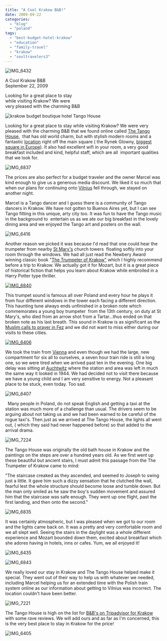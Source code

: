 ```yaml
---
title: "A Cool Krakow B&B!"
date: 2009-09-22
categories: 
  - "blog"
  - "poland"
tags: 
  - "best-budget-hotel-krakow"
  - "education"
  - "family-travel"
  - "krakow"
  - "soultravelers3"
---
```


![IMG_6432](https://pub-ac94b3f306b24c0dba4238943c97f2e1.r2.dev/6a00e5502a950788330120a5e3f8ba970c.jpg)

A Cool Krakow B&B  
September 22, 2009

Looking for a great place to stay  
while visiting Krakow? We were  
very pleased with the charming B&B

<!--more-->

![krakow budget boutique hotel Tango House](https://pub-ac94b3f306b24c0dba4238943c97f2e1.r2.dev/6a00e5502a950788330120a58d641a970b.jpg)

Looking for a great place to stay while visiting Krakow? We were very pleased with the charming B&B that we found online called [The Tango House](http://www.tangohouse.pl/),  that has old world charm, but with stylish modern rooms and a fantastic [location](http://en.wikipedia.org/wiki/Krak%C3%B3w) right off the main square ( the Rynek Glowny, [biggest square in Europe](http://www.cracow-life.com/poland/krakow-market-square)). It also had excellent wifi in your room, a very good breakfast included and kind, helpful staff, which are all  important qualities that we look for. 

![IMG_6837](https://pub-ac94b3f306b24c0dba4238943c97f2e1.r2.dev/6a00e5502a950788330120a5e40912970c.jpg)

The prices are also perfect for a budget traveler and the owner Marcel was kind enough to give us a generous media discount. We liked it so much that when our plans for continuing onto [Vilnius](http://en.wikipedia.org/wiki/Vilnius) fell through, we stayed on another night.

Marcel is a Tango dancer and I guess there is a community of Tango dancers in Krakow. We have not gotten to Buenos Aires yet, but I can see Tango fitting in this unique, arty city too. It was fun to have the Tango music in the background to  entertain us as we ate our big breakfast in the lovely dining area and we enjoyed the Tango art and posters on the wall. 

![IMG_6416](https://pub-ac94b3f306b24c0dba4238943c97f2e1.r2.dev/6a00e5502a950788330120a58d6fc5970b.jpg)

  
Another reason we picked it was because I'd read that one could hear the trumpeter from nearby [St Mary's](http://en.wikipedia.org/wiki/St._Mary%27s_Basilica,_Krak%C3%B3w) church towers  floating softly into your room through the windows. We had all just read the Newbery Award winning classic book "[The Trumpeter of Krakow"](http://en.wikipedia.org/wiki/The_Trumpeter_of_Krakow) which I highly recommend before a trip to Krakow. We actually got it for Mozart, but it is a great piece of historical fiction that helps you learn about Krakow while embroiled in a Harry Potter type thriller. 

[![IMG_6840](https://pub-ac94b3f306b24c0dba4238943c97f2e1.r2.dev/6a00e5502a950788330120a5e40dd3970c.jpg)](http://soultravelers3new.local/wp-content/uploads/wp-content/uploads/2025/09/6a00e5502a950788330120a5e40dd3970c-150x150.jpg)

  
  
This trumpet sound is famous all over Poland and every hour he plays it from four different windows in the tower each facing a different direction. This haunting tune always ends unfinished in a broken note which commemorates a young boy trumpeter  from the 13th century, on duty at St Mary's, who died from an arrow shot from a Tartar...thus ended on that broken note as his last breath. This sound in Krakow is as significant as the [Muslim calls to prayer in Fez](http://soultravelers3new.local/2007/03/dar-seffarine.html) and we did not want to miss either during our visits to these cities. 

[![IMG_6406](https://pub-ac94b3f306b24c0dba4238943c97f2e1.r2.dev/6a00e5502a950788330120a58d72d6970b.jpg)](http://soultravelers3new.local/wp-content/uploads/wp-content/uploads/2025/09/6a00e5502a950788330120a58d72d6970b-150x150.jpg)

  
  
We took the train from [Vienna](http://soultravelers3new.local/2007/12/finally-vienna.html) and even though we had the large, new compartment for six all to ourselves, a seven hour train ride is still a long one, so we were tired when we arrived past ten in the evening. One big delay was sitting at [Auchtwitz](http://www.youtube.com/watch?v=M2yUCA1qqDk) where the station and area was left in much the same way it looked in 1944. We had decided not to visit there because we have a young child and I am very sensitive to energy. Not a pleasant place to be stuck, even today. Too sad.

![IMG_6407](https://pub-ac94b3f306b24c0dba4238943c97f2e1.r2.dev/6a00e5502a950788330120a58d77bc970b.jpg)

  Many people in Poland, do not speak English and getting a taxi at the station was much more of a challenge than usual. The drivers seem to be arguing about not taking us and we had been warned to be careful of the rogue taxi's. Then just as we arrived at The Tango House, the lights all went out, ( which they said had never happened before) so that added to the arrival drama.

![IMG_7224](https://pub-ac94b3f306b24c0dba4238943c97f2e1.r2.dev/6a00e5502a950788330120a5e40c0e970c.jpg)

  
  
The Tango House was originally the old bath house in Krakow and the paintings on the steps are over a hundred years old. As we first went up these beautiful but ancient stairs, I must admit this passage from the The Trumpeter of Krakow came to mind:  
  
"The staircase creaked as they ascended, and seemed to Joseph to swing just a little. It gave him such a dizzy sensation that he clutched the wall, fearful lest the whole structure should become loose and tumble down. But the man only smiled as he saw the boy's sudden movement and assured him that the staircase was safe enough. They went up one flight, past the first landing, and then onto the second."

![IMG_6835](https://pub-ac94b3f306b24c0dba4238943c97f2e1.r2.dev/6a00e5502a950788330120a5e40fcb970c.jpg)

  
  
It was certainly atmospheric, but I was pleased when we got to our room and the lights came back on. It was a pretty and very comfortable room and we all slept well. Seeing the stairs in the daylight was a whole different experience and Mozart bounded down them, excited about breakfast which she adores having in hotels, inns or cafes. Yum, we all enjoyed it!

![IMG_6435](https://pub-ac94b3f306b24c0dba4238943c97f2e1.r2.dev/6a00e5502a950788330120a5e410c6970c.jpg)

![IMG_6843](https://pub-ac94b3f306b24c0dba4238943c97f2e1.r2.dev/6a00e5502a950788330120a58d7570970b.jpg)

  
  
We really loved our stay in Krakow and The Tango House helped make it special. They went out of their way to help us with whatever we needed, including Marcel helping us for an extended time with the Polish train system online as our information about getting to Vilnius was incorrect. The location couldn't have been better. 

![IMG_7221](https://pub-ac94b3f306b24c0dba4238943c97f2e1.r2.dev/6a00e5502a950788330120a5e416d5970c.jpg)

  
  
The Tango House is high on the list for [B&B's on Tripadvisor for Krakow](http://www.tripadvisor.com/) with some rave reviews. We will add ours and as far as I'm concerned, this is the very best place to stay in Krakow for the price!

![IMG_6405](https://pub-ac94b3f306b24c0dba4238943c97f2e1.r2.dev/6a00e5502a950788330120a58d7b10970b.jpg)

